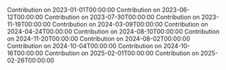 Contribution on 2023-01-01T00:00:00
Contribution on 2023-06-12T00:00:00
Contribution on 2023-07-30T00:00:00
Contribution on 2023-11-19T00:00:00
Contribution on 2024-03-09T00:00:00
Contribution on 2024-04-24T00:00:00
Contribution on 2024-08-10T00:00:00
Contribution on 2024-11-20T00:00:00
Contribution on 2024-08-02T00:00:00
Contribution on 2024-10-04T00:00:00
Contribution on 2024-10-16T00:00:00
Contribution on 2025-02-01T00:00:00
Contribution on 2025-02-26T00:00:00
